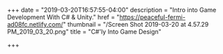 +++
date = "2019-03-20T16:57:55-04:00"
description = "Intro into Game Development With C# & Unity."
href = "https://peaceful-fermi-ad08fc.netlify.com/"
thumbnail = "/Screen Shot 2019-03-20 at 4.57.29 PM_2019_03_20.png"
title = "C#'ly Into Game Design"

+++
